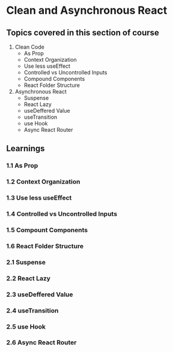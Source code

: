 # Clean and Asynchronous React

## Topics covered in this section of course
1. Clean Code
    - As Prop
    - Context Organization
    - Use less useEffect
    - Controlled vs Uncontrolled Inputs
    - Compound Components
    - React Folder Structure
2.  Asynchronous React
    - Suspense
    - React Lazy
    - useDeffered Value
    - useTransition
    - use Hook
    - Async React Router
## Learnings
### 1.1 As Prop
### 1.2 Context Organization
### 1.3 Use less useEffect
### 1.4 Controlled vs Uncontrolled Inputs
### 1.5 Compount Components
### 1.6 React Folder Structure
### 2.1 Suspense
### 2.2 React Lazy
### 2.3 useDeffered Value
### 2.4 useTransition
### 2.5 use Hook
### 2.6 Async React Router